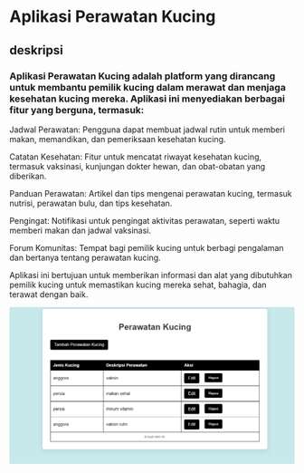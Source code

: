 # Aplikasi Perawatan Kucing

## deskripsi

### Aplikasi Perawatan Kucing adalah platform yang dirancang untuk membantu pemilik kucing dalam merawat dan menjaga kesehatan kucing mereka. Aplikasi ini menyediakan berbagai fitur yang berguna, termasuk:

Jadwal Perawatan: Pengguna dapat membuat jadwal rutin untuk memberi makan, memandikan, dan pemeriksaan kesehatan kucing.

Catatan Kesehatan: Fitur untuk mencatat riwayat kesehatan kucing, termasuk vaksinasi, kunjungan dokter hewan, dan obat-obatan yang diberikan.

Panduan Perawatan: Artikel dan tips mengenai perawatan kucing, termasuk nutrisi, perawatan bulu, dan tips kesehatan.

Pengingat: Notifikasi untuk pengingat aktivitas perawatan, seperti waktu memberi makan dan jadwal vaksinasi.

Forum Komunitas: Tempat bagi pemilik kucing untuk berbagi pengalaman dan bertanya tentang perawatan kucing.

Aplikasi ini bertujuan untuk memberikan informasi dan alat yang dibutuhkan pemilik kucing untuk memastikan kucing mereka sehat, bahagia, dan terawat dengan baik.

![pet](screenshot/kucing.png)